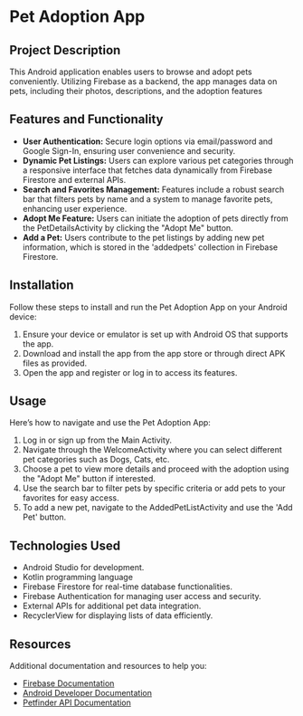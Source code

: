 <!DOCTYPE html>
<html>
<body>
  <h1>Pet Adoption App</h1>

  <h2>Project Description</h2>
  <p>This Android application enables users to browse and adopt pets conveniently. Utilizing Firebase as a backend, the app manages data on pets, including their photos, descriptions, and the adoption features</p>
  
  <h2>Features and Functionality</h2>
  <ul>
    <li><strong>User Authentication:</strong> Secure login options via email/password and Google Sign-In, ensuring user convenience and security.</li>
    <li><strong>Dynamic Pet Listings:</strong> Users can explore various pet categories through a responsive interface that fetches data dynamically from Firebase Firestore and external APIs.</li>
    <li><strong>Search and Favorites Management:</strong> Features include a robust search bar that filters pets by name and a system to manage favorite pets, enhancing user experience.</li>
    <li><strong>Adopt Me Feature:</strong> Users can initiate the adoption of pets directly from the PetDetailsActivity by clicking the "Adopt Me" button.</li>
    <li><strong>Add a Pet:</strong> Users contribute to the pet listings by adding new pet information, which is stored in the 'addedpets' collection in Firebase Firestore.</li>
  </ul>
  
  <h2>Installation</h2>
  <p>Follow these steps to install and run the Pet Adoption App on your Android device:</p>
  <ol>
    <li>Ensure your device or emulator is set up with Android OS that supports the app.</li>
    <li>Download and install the app from the app store or through direct APK files as provided.</li>
    <li>Open the app and register or log in to access its features.</li>
  </ol>
  
  <h2>Usage</h2>
  <p>Here’s how to navigate and use the Pet Adoption App:</p>
  <ol>
    <li>Log in or sign up from the Main Activity.</li>
    <li>Navigate through the WelcomeActivity where you can select different pet categories such as Dogs, Cats, etc.</li>
    <li>Choose a pet to view more details and proceed with the adoption using the "Adopt Me" button if interested.</li>
    <li>Use the search bar to filter pets by specific criteria or add pets to your favorites for easy access.</li>
    <li>To add a new pet, navigate to the AddedPetListActivity and use the 'Add Pet' button.</li>
  </ol>

  <h2>Technologies Used</h2>
  <ul>
    <li>Android Studio for development.</li>
      <li>Kotlin programming language</li>
    <li>Firebase Firestore for real-time database functionalities.</li>
    <li>Firebase Authentication for managing user access and security.</li>
    <li>External APIs for additional pet data integration.</li>
    <li>RecyclerView for displaying lists of data efficiently.</li>
  </ul>
  
  <h2>Resources</h2>
  <p>Additional documentation and resources to help you:</p>
  <ul>
    <li><a href="https://firebase.google.com/docs">Firebase Documentation</a></li>
    <li><a href="https://developer.android.com/docs">Android Developer Documentation</a></li>
      <li><a href="(https://api.petfinder.com/v2/">Petfinder API Documentation</a></li>
  </ul>
</body>
</html>
